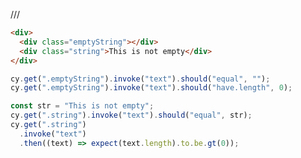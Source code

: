 /// <reference types="cypress" />

<!-- fiddle -->

```html
<div>
  <div class="emptyString"></div>
  <div class="string">This is not empty</div>
</div>
```

```js
cy.get(".emptyString").invoke("text").should("equal", "");
cy.get(".emptyString").invoke("text").should("have.length", 0);

const str = "This is not empty";
cy.get(".string").invoke("text").should("equal", str);
cy.get(".string")
  .invoke("text")
  .then((text) => expect(text.length).to.be.gt(0));
```

<!-- fiddle-end -->
